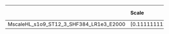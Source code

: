|                                         | Scale                | Learning rate   | Best MSE            | Best SSIM            |
|:----------------------------------------|:---------------------|:----------------|:--------------------|:---------------------|
| MscaleHL_s1o9_ST12_3_SHF384_LR1e3_E2000 | [0.1111111111111111] | [0.001]         | [26.71463966369629] | [0.8457232494885677] |